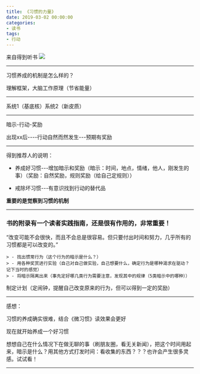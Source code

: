 ```yaml
---
title: 《习惯的力量》
date: 2019-03-02 00:00:00
categories: 
- 读书
tags:
- 行动
---
```


来自得到听书
![](https://arloseimg.oss-cn-hangzhou.aliyuncs.com/得到-习惯的力量.png)

---

习惯养成的机制是怎么样的？

理解框架，大脑工作原理（节省能量）

---

系统1（基底核）系统2（新皮质）

---

暗示-行动-奖励

出现xx后----行动自然而然发生---预期有奖励

---

得到推荐人的说明：

- 养成好习惯---增加暗示和奖励（暗示：时间，地点，情绪，他人，刚发生的事）（奖励：自然奖励，规则奖励（给自己定规则））

- 戒除坏习惯---有意识找到行动的替代品

**重要的是觉察到习惯的机制**

---

### 书的附录有一个读者实践指南，还是很有作用的，非常重要！

“改变可能不会很快，而且不会总是很容易。但只要付出时间和努力，几乎所有的习惯都是可以改变的。”

	> - 找出惯常行为（这个行为的暗示是什么？）
	> - 用各种奖赏进行实验（自己对自己做实验，自己想要什么，确定行为是哪种渴求在驱动？记下当时的感觉）
	> - 将暗示隔离出来（事先定好哪几类行为需要注意，发现其中的规律（5类暗示中的哪种））

制定计划（定闹钟，提醒自己改变原来的行为，但可以得到一定的奖励）

---

感想：

习惯的养成确实很难，结合《微习惯》读效果会更好

现在就开始养成一个好习惯

想想自己在什么情况下在做无聊的事（刷朋友圈，看无关新闻），把这个时间用起来，暗示是什么？用其他方式打发时间：看收集的东西？？？也许会产生很多灵感。试试看！

---